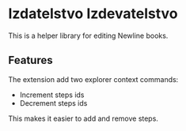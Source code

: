 # Izdatelstvo Izdevatelstvo

This is a helper library for editing Newline books.

## Features

The extension add two explorer context commands:

* Increment steps ids
* Decrement steps ids

This makes it easier to add and remove steps.
